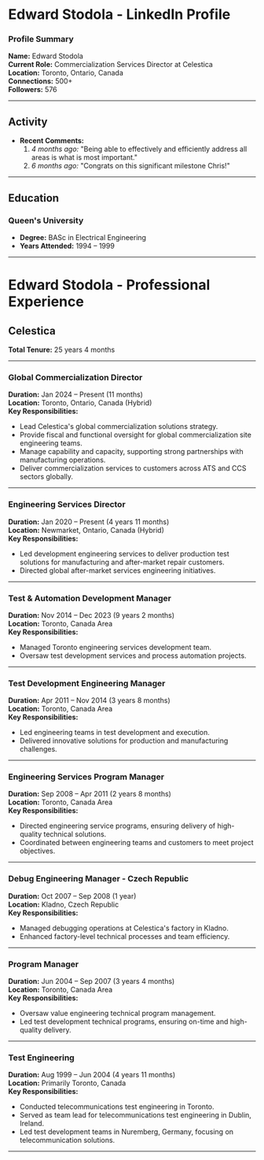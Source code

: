 # Edward Stodola - LinkedIn Profile

### **Profile Summary**
**Name:** Edward Stodola  
**Current Role:** Commercialization Services Director at Celestica  
**Location:** Toronto, Ontario, Canada  
**Connections:** 500+  
**Followers:** 576  

---

## **Activity**
- **Recent Comments:**
  1. *4 months ago:* "Being able to effectively and efficiently address all areas is what is most important."
  2. *6 months ago:* "Congrats on this significant milestone Chris!"

---

## **Education**

### **Queen's University**  
- **Degree:** BASc in Electrical Engineering  
- **Years Attended:** 1994 – 1999  

---

# Edward Stodola - Professional Experience

## **Celestica**  
**Total Tenure:** 25 years 4 months  

---

### **Global Commercialization Director**  
**Duration:** Jan 2024 – Present (11 months)  
**Location:** Toronto, Ontario, Canada (Hybrid)  
**Key Responsibilities:**  
- Lead Celestica's global commercialization solutions strategy.  
- Provide fiscal and functional oversight for global commercialization site engineering teams.  
- Manage capability and capacity, supporting strong partnerships with manufacturing operations.  
- Deliver commercialization services to customers across ATS and CCS sectors globally.

---

### **Engineering Services Director**  
**Duration:** Jan 2020 – Present (4 years 11 months)  
**Location:** Newmarket, Ontario, Canada (Hybrid)  
**Key Responsibilities:**  
- Led development engineering services to deliver production test solutions for manufacturing and after-market repair customers.  
- Directed global after-market services engineering initiatives.

---

### **Test & Automation Development Manager**  
**Duration:** Nov 2014 – Dec 2023 (9 years 2 months)  
**Location:** Toronto, Canada Area  
**Key Responsibilities:**  
- Managed Toronto engineering services development team.  
- Oversaw test development services and process automation projects.

---

### **Test Development Engineering Manager**  
**Duration:** Apr 2011 – Nov 2014 (3 years 8 months)  
**Location:** Toronto, Canada Area  
**Key Responsibilities:**  
- Led engineering teams in test development and execution.  
- Delivered innovative solutions for production and manufacturing challenges.

---

### **Engineering Services Program Manager**  
**Duration:** Sep 2008 – Apr 2011 (2 years 8 months)  
**Location:** Toronto, Canada Area  
**Key Responsibilities:**  
- Directed engineering service programs, ensuring delivery of high-quality technical solutions.  
- Coordinated between engineering teams and customers to meet project objectives.

---

### **Debug Engineering Manager - Czech Republic**  
**Duration:** Oct 2007 – Sep 2008 (1 year)  
**Location:** Kladno, Czech Republic  
**Key Responsibilities:**  
- Managed debugging operations at Celestica's factory in Kladno.  
- Enhanced factory-level technical processes and team efficiency.

---

### **Program Manager**  
**Duration:** Jun 2004 – Sep 2007 (3 years 4 months)  
**Location:** Toronto, Canada Area  
**Key Responsibilities:**  
- Oversaw value engineering technical program management.  
- Led test development technical programs, ensuring on-time and high-quality delivery.

---

### **Test Engineering**  
**Duration:** Aug 1999 – Jun 2004 (4 years 11 months)  
**Location:** Primarily Toronto, Canada  
**Key Responsibilities:**  
- Conducted telecommunications test engineering in Toronto.  
- Served as team lead for telecommunications test engineering in Dublin, Ireland.  
- Led test development teams in Nuremberg, Germany, focusing on telecommunication solutions.

--- 
